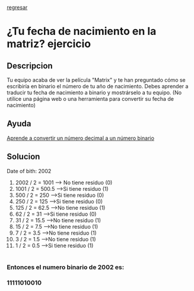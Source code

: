 [regresar](miercoles.md)
# ¿Tu fecha de nacimiento en la matriz? ejercicio

## Descripcion
Tu equipo acaba de ver la película "Matrix" y te han preguntado cómo se escribiría en binario el número de tu año de nacimiento. Debes aprender a traducir tu fecha de nacimiento a binario y mostrárselo a tu equipo. (No utilice una página web o una herramienta para convertir su fecha de nacimiento)

## Ayuda

[Aprende a convertir un número decimal a un número binario](https://www.youtube.com/watch?v=rsxT4FfRBaM)

## Solucion
 Date of bith: 2002
  1. 2002 / 2 = 1001 --> No tiene residuo (0)
  2. 1001 / 2 = 500.5 -->Si tiene residuo (1)
  3. 500 / 2 = 250 -->Si tiene residuo (0)
  4. 250 / 2 = 125 -->Si tiene residuo (0)
  5. 125 / 2 = 62.5 -->No tiene residuo (1)
  6. 62 / 2 = 31 -->Si tiene residuo (0)
  7. 31 / 2 = 15.5 -->No tiene residuo (1)
  8. 15 / 2 = 7.5  -->No tiene residuo (1)
  9. 7 / 2 = 3.5 -->No tiene residuo (1)
  10. 3 / 2 = 1.5 -->No tiene residuo (1)
  11. 1 / 2 = 0.5 -->Si tiene residuo (1)
<br><br>
### Entonces el **numero binario** de **2002** es: <br>
### **11111010010**
